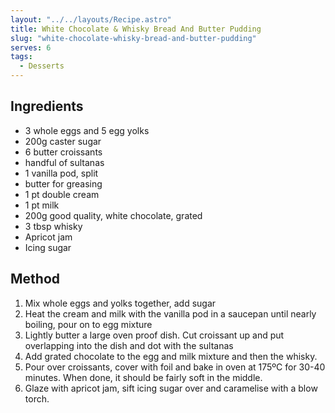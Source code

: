 ```yaml
---
layout: "../../layouts/Recipe.astro"
title: White Chocolate & Whisky Bread And Butter Pudding
slug: "white-chocolate-whisky-bread-and-butter-pudding"
serves: 6
tags:
  - Desserts
---
```


## Ingredients

- 3 whole eggs and 5 egg yolks
- 200g caster sugar
- 6 butter croissants
- handful of sultanas
- 1 vanilla pod, split
- butter for greasing
- 1 pt double cream
- 1 pt milk
- 200g good quality, white chocolate, grated
- 3 tbsp whisky
- Apricot jam
- Icing sugar

## Method

1. Mix whole eggs and yolks together, add sugar
1. Heat the cream and milk with the vanilla pod in a saucepan until nearly boiling, pour on to egg mixture
1. Lightly butter a large oven proof dish. Cut croissant up and put overlapping into the dish and dot with the sultanas
1. Add grated chocolate to the egg and milk mixture and then the whisky.
1. Pour over croissants, cover with foil and bake in oven at 175ºC for 30-40 minutes. When done, it should be fairly soft in the middle.
1. Glaze with apricot jam, sift icing sugar over and caramelise with a blow torch.
